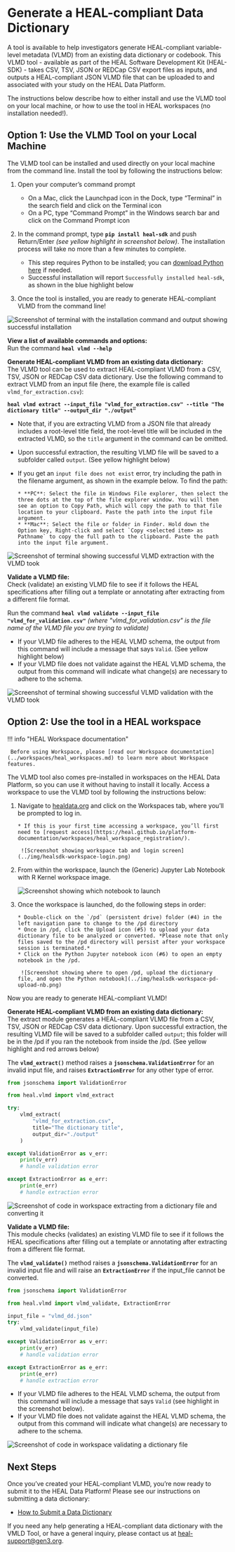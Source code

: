 # Generate a HEAL-compliant Data Dictionary

A tool is available to help investigators generate HEAL-compliant variable-level metadata (VLMD) from an existing data dictionary or codebook. This VLMD tool - available as part of the HEAL Software Development Kit (HEAL-SDK) - takes CSV, TSV, JSON or REDCap CSV export files as inputs, and outputs a HEAL-compliant JSON VLMD file that can be uploaded to and associated with your study on the HEAL Data Platform.  

The instructions below describe how to either install and use the VLMD tool on your local machine, or how to use the tool in HEAL workspaces (no installation needed!).  

## Option 1: Use the VLMD Tool on your Local Machine

The VLMD tool can be installed and used directly on your local machine from the command line. Install the tool by following the instructions below:  

1. Open your computer’s command prompt  

      * On a Mac, click the Launchpad icon in the Dock, type “Terminal” in the search field and click on the Terminal icon  
      * On a PC, type “Command Prompt” in the Windows search bar and click on the Command Prompt icon  

2. In the command prompt, type **`pip install heal-sdk`** and push Return/Enter *(see yellow highlight in screenshot below)*. The installation process will take no more than a few minutes to complete.  

      * This step requires Python to be installed; you can [download Python here](https://www.python.org/downloads/) if needed.  
      * Successful installation will report `Successfully installed heal-sdk`, as shown in the blue highlight below

3. Once the tool is installed, you are ready to generate HEAL-compliant VLMD from the command line!  

![Screenshot of terminal with the installation command and output showing successful installation](../img/healsdk-install.png)

**View a list of available commands and options:**  
Run the command **`heal vlmd --help`**

**Generate HEAL-compliant VLMD from an existing data dictionary:**  
The VLMD tool can be used to extract HEAL-compliant VLMD from a CSV, TSV, JSON or REDCap CSV data dictionary. Use the following command to extract VLMD from an input file (here, the example file is called `vlmd_for_extraction.csv`):  

**`heal vlmd extract --input_file "vlmd_for_extraction.csv" --title "The dictionary title" --output_dir "./output"`**

* Note that, if you are extracting VLMD from a JSON file that already includes a root-level title field, the root-level title will be included in the extracted VLMD, so the `title` argument in the command can be omitted.  
* Upon successful extraction, the resulting VLMD file will be saved to a subfolder called `output`. (See yellow highlight below)  
* If you get an `input file does not exist` error, try including the path in the filename argument, as shown in the example below. To find the path:  
  
      * **PC**: Select the file in Windows File explorer, then select the three dots at the top of the file explorer window. You will then see an option to Copy Path, which will copy the path to that file location to your clipboard. Paste the path into the input file argument.  
      * **Mac**: Select the file or folder in Finder. Hold down the Option key, Right-click and select `Copy <selected item> as Pathname` to copy the full path to the clipboard. Paste the path into the input file argument. 

![Screenshot of terminal showing successful VLMD extraction with the VLMD took](../img/healsdk-vlmd_extraction.png)

**Validate a VLMD file:**  
Check (validate) an existing VLMD file to see if it follows the HEAL specifications after filling out a template or annotating after extracting from a different file format.

Run the command **`heal vlmd validate --input_file "vlmd_for_validation.csv"`** *(where "vlmd_for_validation.csv" is the file name of the VLMD file you are trying to validate)*

* If your VLMD file adheres to the HEAL VLMD schema, the output from this command will include a message that says `Valid`. (See yellow highlight below)  
* If your VLMD file does not validate against the HEAL VLMD schema, the output from this command will indicate what change(s) are necessary to adhere to the schema.  

![Screenshot of terminal showing successful VLMD validation with the VLMD took](../img/healsdk-validate.png)

## Option 2: Use the tool in a HEAL workspace

!!! info "HEAL Workspace documentation"  

     Before using Workspace, please [read our Workspace documentation](../workspaces/heal_workspaces.md) to learn more about Workspace features.
    
   
The VLMD tool also comes pre-installed in workspaces on the HEAL Data Platform, so you can use it without having to install it locally. Access a workspace to use the VLMD tool by following the instructions below:

1. Navigate to [healdata.org](http://healdata.org) and click on the Workspaces tab, where you’ll be prompted to log in.  
      
       * If this is your first time accessing a workspace, you’ll first need to [request access](https://heal.github.io/platform-documentation/workspaces/heal_workspace_registration/).  

        ![Screenshot showing workspace tab and login screen](../img/healsdk-workspace-login.png)

2. From within the workspace, launch the (Generic) Jupyter Lab Notebook with R Kernel workspace image.  

    ![Screenshot showing which notebook to launch](../img/healsdk-workspace-launchR.png)

3. Once the workspace is launched, do the following steps in order:  

       * Double-click on the `/pd` (persistent drive) folder (#4) in the left navigation pane to change to the /pd directory
       * Once in /pd, click the Upload icon (#5) to upload your data dictionary file to be analyzed or converted. *Please note that only files saved to the /pd directory will persist after your workspace session is terminated.* 
       * Click on the Python Jupyter notebook icon (#6) to open an empty notebook in the /pd.

        ![Screenshot showing where to open /pd, upload the dictionary file, and open the Python notebook](../img/healsdk-workspace-pd-upload-nb.png)

Now you are ready to generate HEAL-compliant VLMD!

**Generate HEAL-compliant VLMD from an existing data dictionary:**  
The extract module generates a HEAL-compliant VLMD file from a CSV, TSV, JSON or REDCap CSV data dictionary. Upon successful extraction, the resulting VLMD file will be saved to a subfolder called `output`; this folder will be in the /pd if you ran the notebook from inside the /pd. (See yellow highlight and red arrows below)  

The **`vlmd_extract()`** method raises a **`jsonschema.ValidationError`** for an invalid input file, and raises **`ExtractionError`** for any other type of error.

``` py title="Example extraction code for HEAL workspace"  
from jsonschema import ValidationError

from heal.vlmd import vlmd_extract

try:
    vlmd_extract(
        "vlmd_for_extraction.csv", 
        title="The dictionary title", 
        output_dir="./output"
    )

except ValidationError as v_err:
    print(v_err)
    # handle validation error

except ExtractionError as e_err:
    print(e_err)
    # handle extraction error
```

![Screenshot of code in workspace extracting from a dictionary file and converting it](../img/healsdk-workspace-extract.png)

**Validate a VLMD file:**  
This module checks (validates) an existing VLMD file to see if it follows the HEAL specifications after filling out a template or annotating after extracting from a different file format.

The **`vlmd_validate()`** method raises a **`jsonschema.ValidationError`** for an invalid input file and will raise an **`ExtractionError`** if the input_file cannot be converted.

``` py title="Example validation code for HEAL workspace"  
from jsonschema import ValidationError

from heal.vlmd import vlmd_validate, ExtractionError

input_file = "vlmd_dd.json"  
try:  
    vlmd_validate(input_file)

except ValidationError as v_err:
    print(v_err)
    # handle validation error

except ExtractionError as e_err:
    print(e_err)
    # handle extraction error
```

* If your VLMD file adheres to the HEAL VLMD schema, the output from this command will include a message that says `Valid` (see highlight in the screenshot below).  
* If your VLMD file does not validate against the HEAL VLMD schema, the output from this command will indicate what change(s) are necessary to adhere to the schema.

![Screenshot of code in workspace validating a dictionary file](../img/healsdk-workspace-validate.png)

## Next Steps  

Once you’ve created your HEAL-compliant VLMD, you’re now ready to submit it to the HEAL Data Platform! Please see our instructions on submitting a data dictionary:

* [How to Submit a Data Dictionary](https://heal.github.io/platform-documentation/vlmd/vlmd_submission/)

If you need any help generating a HEAL-compliant data dictionary with the VMLD Tool, or have a general inquiry, please contact us at [heal-support@gen3.org](mailto:heal-support@gen3.org).
